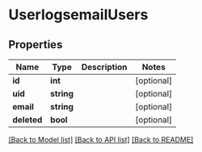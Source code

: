 # UserlogsemailUsers

## Properties
Name | Type | Description | Notes
------------ | ------------- | ------------- | -------------
**id** | **int** |  | [optional] 
**uid** | **string** |  | [optional] 
**email** | **string** |  | [optional] 
**deleted** | **bool** |  | [optional] 

[[Back to Model list]](../README.md#documentation-for-models) [[Back to API list]](../README.md#documentation-for-api-endpoints) [[Back to README]](../README.md)


